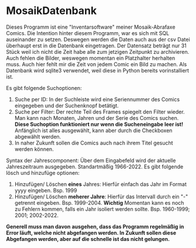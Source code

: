 # MosaikDatenbank
Dieses Programm ist eine "Inventarsoftware" meiner Mosaik-Abrafaxe Comics. Die Intention hinter diesem Programm, war es sich mit SQL auseinander zu setzen. Deswegen werden die Daten auch aus der csv Datei überhaupt erst in die Datenbank eingetragen. 
Der Datensatz beträgt nur 31 Stück weil ich nicht die Zeit habe alle zum jetzigen Zeitpunkt zu archivieren. Auch fehlen die Bilder, weswegen momentan ein Platzhalter herhalten muss. Auch hier fehlt mir die Zeit von jedem Comic ein Bild zu machen. 
Als Datenbank wird sqlite3 verwendet, weil diese in Python bereits vorinstalliert ist.

Es gibt folgende Suchoptionen:
1.  Suche per ID: In der Suchleiste wird eine Seriennummer des Comics eingegeben und der Suchenknopf betätigt. 
2.  Suche per Filter: Der rechte Teil des Frames spiegelt den Filter wieder. Man kann nach Monaten, Jahren und der Serie des Comics suchen. **Diese Suchoption funktioniert nur wenn die Sucheneingabe leer ist!** Anfänglich ist alles ausgewählt, kann aber durch die Checkboxen abgewählt werden. 
3. In naher Zukunft sollen die Comics auch nach ihrem Titel gesucht werden können. 

Syntax der Jahrescomponent:
Über dem Eingabefeld wird der aktuelle Jahreszeitraum ausgegeben. Standartmäßig 1966-2022. Es gibt folgende lösch und hinzufüge optionen:
1. Hinzufügen/ Löschen **eines** Jahres: Hierfür einfach das Jahr im Format yyyy eingeben. Bsp. 1999
2. Hinzufügen/ Löschen **meherer Jahre**: Hierfür das Intervall durch ein "-" getrennt eingeben. Bsp. 1999-2004.
**Wichtig** Momentan kann es noch zu Fehlern kommen, falls ein Jahr isoliert werden sollte. Bsp. 1960-1999; 2001; 2002-2022.

**Generell muss man davon ausgehen, dass das Programm regelmäßig in Error läuft, welche nicht abgefangen werden. In Zukunft sollen diese Abgefangen werden, aber auf die schnelle ist das nicht gelungen.**
